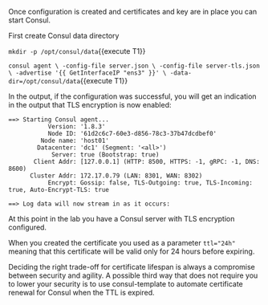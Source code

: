 Once configuration is created and certificates and key are in place you can start Consul.

First create Consul data directory

`mkdir -p /opt/consul/data`{{execute T1}}

`consul agent \
     -config-file server.json \
     -config-file server-tls.json \
     -advertise '{{ GetInterfaceIP "ens3" }}' \
     -data-dir=/opt/consul/data`{{execute T1}}

In the output, if the configuration was successful,
you will get an indication in the output that TLS encryption is now enabled:

```
==> Starting Consul agent...
           Version: '1.8.3'
           Node ID: '61d2c6c7-60e3-d856-78c3-37b47dcdbef0'
         Node name: 'host01'
        Datacenter: 'dc1' (Segment: '<all>')
            Server: true (Bootstrap: true)
       Client Addr: [127.0.0.1] (HTTP: 8500, HTTPS: -1, gRPC: -1, DNS: 8600)
      Cluster Addr: 172.17.0.79 (LAN: 8301, WAN: 8302)
           Encrypt: Gossip: false, TLS-Outgoing: true, TLS-Incoming: true, Auto-Encrypt-TLS: true

==> Log data will now stream in as it occurs:
```

At this point in the lab you have a Consul server with TLS encryption configured.

When you created the certificate you used as a parameter `ttl="24h"` meaning that this certificate will be valid only for 24 hours before expiring.

Deciding the right trade-off for certificate lifespan is always a compromise between security and agility. A possible third way that does not require you to lower your security is to use consul-template to automate certificate renewal for Consul when the TTL is expired.






